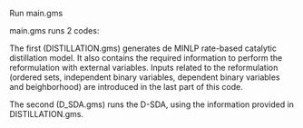 Run main.gms

main.gms runs 2 codes:

The first (DISTILLATION.gms) generates de MINLP rate-based catalytic distillation model.
It also contains the required information to perform the reformulation with external variables.
Inputs related to the reformulation (ordered sets, independent binary variables, dependent binary variables and beighborhood) are introduced in the last part of this code.



The second (D_SDA.gms) runs the D-SDA, using the information provided in DISTILLATION.gms.
